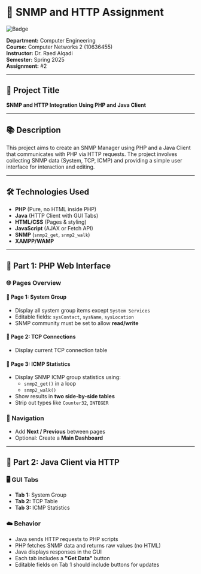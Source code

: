 # 📄 SNMP and HTTP Assignment

![Badge](https://img.shields.io/badge/Computer_Networks2-SNMP_HTTP_Assignment-green)

**Department:** Computer Engineering  
**Course:** Computer Networks 2 (10636455)  
**Instructor:** Dr. Raed Alqadi  
**Semester:** Spring 2025  
**Assignment:** #2

---

## 📌 Project Title  
**SNMP and HTTP Integration Using PHP and Java Client**

---

## 📚 Description  
This project aims to create an SNMP Manager using PHP and a Java Client that communicates with PHP via HTTP requests. The project involves collecting SNMP data (System, TCP, ICMP) and providing a simple user interface for interaction and editing.

---

## 🛠️ Technologies Used  
- **PHP** (Pure, no HTML inside PHP)  
- **Java** (HTTP Client with GUI Tabs)  
- **HTML/CSS** (Pages & styling)  
- **JavaScript** (AJAX or Fetch API)  
- **SNMP** (`snmp2_get`, `snmp2_walk`)  
- **XAMPP/WAMP**

---

## 🔧 Part 1: PHP Web Interface

### 🌐 Pages Overview

#### 📄 Page 1: System Group  
- Display all system group items except `System Services`
- Editable fields: `sysContact`, `sysName`, `sysLocation`
- SNMP community must be set to allow **read/write**

#### 📄 Page 2: TCP Connections  
- Display current TCP connection table

#### 📄 Page 3: ICMP Statistics  
- Display SNMP ICMP group statistics using:
  - `snmp2_get()` in a loop  
  - `snmp2_walk()`  
- Show results in **two side-by-side tables**
- Strip out types like `Counter32`, `INTEGER`

### 🧭 Navigation  
- Add **Next / Previous** between pages  
- Optional: Create a **Main Dashboard**

---

## 🔧 Part 2: Java Client via HTTP

### 🖥️ GUI Tabs
- **Tab 1:** System Group  
- **Tab 2:** TCP Table  
- **Tab 3:** ICMP Statistics  

### ☁️ Behavior
- Java sends HTTP requests to PHP scripts  
- PHP fetches SNMP data and returns raw values (no HTML)  
- Java displays responses in the GUI  
- Each tab includes a **"Get Data"** button  
- Editable fields on Tab 1 should include buttons for updates  



